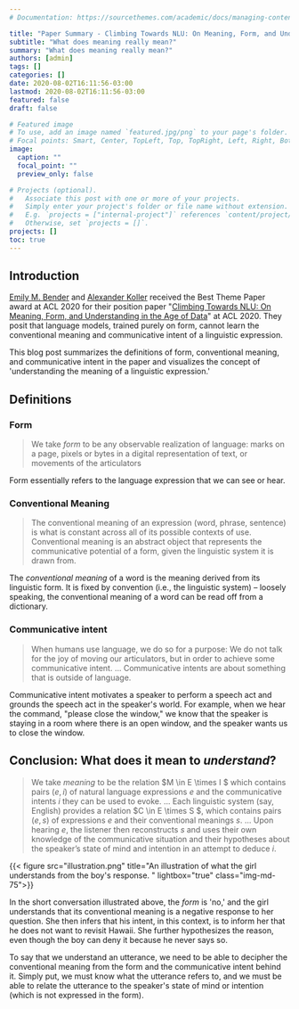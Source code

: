 ```yaml
---
# Documentation: https://sourcethemes.com/academic/docs/managing-content/

title: "Paper Summary - Climbing Towards NLU: On Meaning, Form, and Understanding in the Age of Data (Part One)"
subtitle: "What does meaning really mean?"
summary: "What does meaning really mean?"
authors: [admin]
tags: []
categories: []
date: 2020-08-02T16:11:56-03:00
lastmod: 2020-08-02T16:11:56-03:00
featured: false
draft: false

# Featured image
# To use, add an image named `featured.jpg/png` to your page's folder.
# Focal points: Smart, Center, TopLeft, Top, TopRight, Left, Right, BottomLeft, Bottom, BottomRight.
image:
  caption: ""
  focal_point: ""
  preview_only: false

# Projects (optional).
#   Associate this post with one or more of your projects.
#   Simply enter your project's folder or file name without extension.
#   E.g. `projects = ["internal-project"]` references `content/project/deep-learning/index.md`.
#   Otherwise, set `projects = []`.
projects: []
toc: true
---
```


## Introduction

[Emily M. Bender](https://faculty.washington.edu/ebender/publications.html) and [Alexander Koller](http://www.coli.uni-saarland.de/~koller/) received the Best Theme Paper award at ACL 2020 for their position paper "[Climbing Towards NLU: On Meaning, Form, and Understanding in the Age of Data](https://www.aclweb.org/anthology/2020.acl-main.463/)" at ACL 2020. They posit that language models, trained purely on form, cannot learn the conventional meaning and communicative intent of a linguistic expression.

This blog post summarizes the definitions of form, conventional meaning, and communicative intent in the paper and visualizes the concept of 'understanding the meaning of a linguistic expression.'

## Definitions
### Form

> We take *form* to be any observable realization of language: marks on a page, pixels or bytes in a digital representation
of text, or movements of the articulators

Form essentially refers to the language expression that we can see or hear.

### Conventional Meaning

> The conventional meaning of an expression (word, phrase, sentence) is what is constant across all of its possible contexts of use. Conventional meaning is an abstract object that represents the communicative potential of a form, given the linguistic system it is drawn from.

The *conventional meaning* of a word is the meaning derived from its linguistic form. It is fixed by convention (i.e., the linguistic system) – loosely speaking, the conventional meaning of a word can be read off from a dictionary.

### Communicative intent

> When humans use language, we do so for a purpose: We do not talk for the joy of moving our articulators, but in order to achieve some communicative intent. $...$ Communicative intents are about something that is outside of language.

Communicative intent motivates a speaker to perform a speech act and grounds the speech act in the speaker's world. For example, when we hear the command, "please close the window," we know that the speaker is staying in a room where there is an open window, and the speaker wants us to close the window.

## Conclusion: What does it mean to *understand*?

> We take *meaning* to be the relation $M \in E \times I $ which contains pairs $(e, i)$ of natural language expressions $e$ and the communicative intents $i$ they can be used to evoke. $...$ Each linguistic system (say, English) provides a relation
$C \in E \times S $, which contains pairs $(e, s)$ of expressions $e$ and their conventional meanings $s$. $...$ Upon hearing $e$, the listener then reconstructs $s$ and uses their own knowledge of the communicative situation and their hypotheses about the speaker’s state of mind and intention in an attempt to deduce $i$.

{{< figure src="illustration.png" title="An illustration of what the girl understands from the boy's response. " lightbox="true" class="img-md-75">}}

In the short conversation illustrated above, the *form* is 'no,' and the girl understands that its conventional meaning is a negative response to her question. She then infers that his intent, in this context, is to inform her that he does not want to revisit Hawaii. She further hypothesizes the reason, even though the boy can deny it because he never says so.

To say that we understand an utterance, we need to be able to decipher the conventional meaning from the form and the communicative intent behind it. Simply put, we must know what the utterance refers to, and we must be able to relate the utterance to the speaker's state of mind or intention (which is not expressed in the form).
